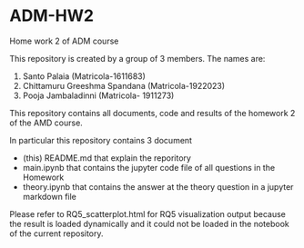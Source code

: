 # ADM-HW2
Home work 2 of ADM course

This repository is created by a group of 3 members. The names are:
1. Santo Palaia (Matricola-1611683)
2. Chittamuru Greeshma Spandana (Matricola-1922023)
3. Pooja Jambaladinni (Matricola- 1911273)

This repository contains all documents, code and results of the homework 2 of the AMD course.

In particular this repository contains 3 document
* (this) README.md that explain the reporitory
* main.ipynb that contains the jupyter code file of all questions in the Homework
* theory.ipynb that contains the answer at the theory question in a jupyter markdown file

Please refer to RQ5_scatterplot.html for RQ5 visualization output because the result is loaded dynamically and it could not be loaded in the notebook of the current repository.
